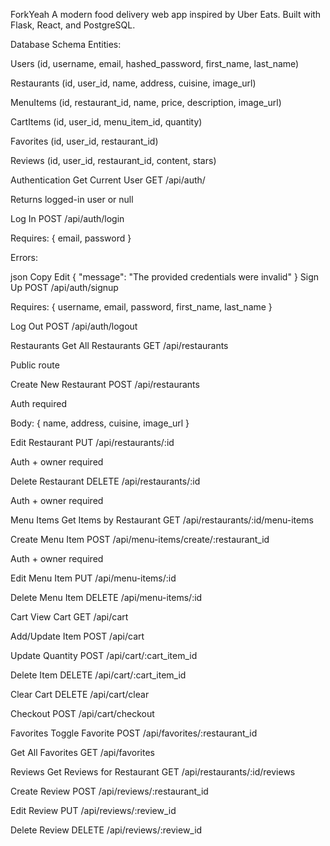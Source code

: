 ForkYeah
A modern food delivery web app inspired by Uber Eats. Built with Flask, React, and PostgreSQL.

Database Schema
Entities:

Users (id, username, email, hashed_password, first_name, last_name)

Restaurants (id, user_id, name, address, cuisine, image_url)

MenuItems (id, restaurant_id, name, price, description, image_url)

CartItems (id, user_id, menu_item_id, quantity)

Favorites (id, user_id, restaurant_id)

Reviews (id, user_id, restaurant_id, content, stars)

Authentication
Get Current User
GET /api/auth/

Returns logged-in user or null

Log In
POST /api/auth/login

Requires: { email, password }

Errors:

json
Copy
Edit
{ "message": "The provided credentials were invalid" }
Sign Up
POST /api/auth/signup

Requires: { username, email, password, first_name, last_name }

Log Out
POST /api/auth/logout

Restaurants
Get All Restaurants
GET /api/restaurants

Public route

Create New Restaurant
POST /api/restaurants

Auth required

Body: { name, address, cuisine, image_url }

Edit Restaurant
PUT /api/restaurants/:id

Auth + owner required

Delete Restaurant
DELETE /api/restaurants/:id

Auth + owner required

Menu Items
Get Items by Restaurant
GET /api/restaurants/:id/menu-items

Create Menu Item
POST /api/menu-items/create/:restaurant_id

Auth + owner required

Edit Menu Item
PUT /api/menu-items/:id

Delete Menu Item
DELETE /api/menu-items/:id

Cart
View Cart
GET /api/cart

Add/Update Item
POST /api/cart

Update Quantity
POST /api/cart/:cart_item_id

Delete Item
DELETE /api/cart/:cart_item_id

Clear Cart
DELETE /api/cart/clear

Checkout
POST /api/cart/checkout

Favorites
Toggle Favorite
POST /api/favorites/:restaurant_id

Get All Favorites
GET /api/favorites

Reviews
Get Reviews for Restaurant
GET /api/restaurants/:id/reviews

Create Review
POST /api/reviews/:restaurant_id

Edit Review
PUT /api/reviews/:review_id

Delete Review
DELETE /api/reviews/:review_id